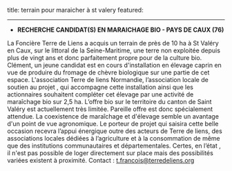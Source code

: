 title: terrain pour maraicher à st valery
    featured:

---

- **RECHERCHE CANDIDAT(S) EN MARAICHAGE BIO - PAYS DE CAUX (76)**

La Foncière Terre de Liens a acquis un terrain de près de 10 ha à St Valéry en Caux, sur le littoral de la Seine-Maritime, une terre non exploitée depuis plus de vingt ans et donc parfaitement propre pour de la culture bio. 
Clément, un jeune candidat est en cours d'installation en élevage caprin en vue de produire du fromage de chèvre biologique sur une partie de cet espace. L'association Terre de liens Normandie, l’association locale de soutien au projet , qui accompagne cette installation ainsi que les actionnaires souhaitent compléter cet élevage par une activité de maraîchage bio sur 2,5 ha. L’offre bio sur le territoire du canton de Saint Valéry est actuellement très limitée. Pareille offre est donc spécialement attendue. La coexistence de maraîchage et d'élevage semble un avantage d'un point de vue agronomique. Le porteur de projet qui saisira cette belle occasion recevra l’appui énergique outre des acteurs de Terre de liens, des associations locales dédiées à l’agriculture et à la consommation de même que des institutions communautaires et départementales.
Certes, en l’état , il n'est pas possible de loger directement sur place mais des possibilités variées existent à proximité. Contact : t.francois@terredeliens.org
 